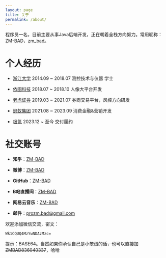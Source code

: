 ```yaml
---
layout: page
title: 关于
permalink: /about/
---
```


程序员一名，目前主要从事Java后端开发，正在朝着全栈方向努力。常用昵称：ZM-BAD，zm_bad。


# 个人经历
* [浙江大学](https://www.zju.edu.cn)  2014.09 ~ 2018.07  测控技术与仪器 学士

* [依图科技](https://www.yitutech.com)  2018.07 ~ 2018.10  人像大平台开发

* [老虎证券](https://www.itigerup.com/)  2019.03 ~ 2021.07  券商交易平台，风控方向研发

* [蚂蚁集团](https://www.antgroup.com)  2021.08 ~ 2023.09  消费金融&营销开发

* [极氪](https://www.zeekrlife.com) 2023.12 ~ 至今 交付履约

# 社交账号
* **知乎**：[ZM-BAD](https://www.zhihu.com/people/ref13ct)

* **微博**：[ZM-BAD](https://weibo.com/u/5318613756)

* **GitHub**：[ZM-BAD](https://github.com/ZM-BAD)

* **B站直播间**：[ZM-BAD](http://live.bilibili.com/10352267)

* **网易云音乐**：[ZM-BAD](https://music.163.com/#/user/home?id=100471707)

* **邮件**：<prozm.bad@gmail.com>


欢迎添加微信交流，密文：
```
Wk1CQUQ4MzYwNDAzMzc=
```
提示：BASE64。~~当然如果你承认自己是小笨蛋的话，也可以直接加ZMBAD836040337~~，哈哈
